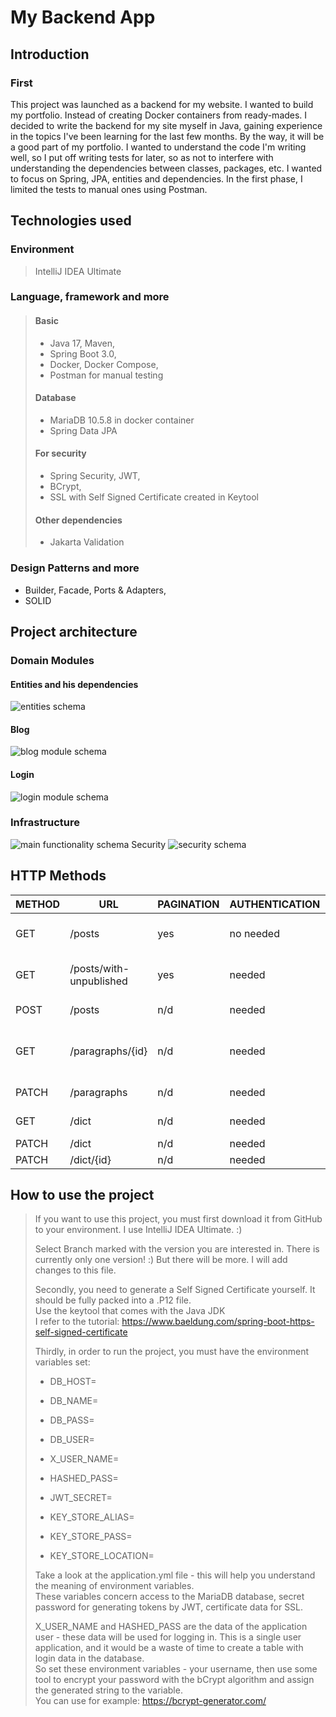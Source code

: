 # My Backend App
## Introduction
### First
This project was launched as a backend for my website.
I wanted to build my portfolio.
Instead of creating Docker containers from ready-mades. I decided to write the backend for my site myself in Java, gaining experience in the topics I've been learning for the last few months. By the way, it will be a good part of my portfolio.
I wanted to understand the code I'm writing well, so I put off writing tests for later, so as not to interfere with understanding the dependencies between classes, packages, etc. I wanted to focus on Spring, JPA, entities and dependencies. In the first phase, I limited the tests to manual ones using Postman.

## Technologies used

### Environment
>IntelliJ IDEA Ultimate
### Language, framework and more
>#### Basic
>* Java 17, Maven,
>* Spring Boot 3.0,
>* Docker, Docker Compose,
>* Postman for manual testing 
>#### Database
>* MariaDB 10.5.8 in docker container 
>* Spring Data JPA
>#### For security
>* Spring Security, JWT,<br>
>* BCrypt,<br>
>* SSL with Self Signed Certificate created in Keytool
>#### Other dependencies 
>* Jakarta Validation 
### Design Patterns and more
* Builder, Facade, Ports & Adapters, <br> 
* SOLID

## Project architecture
### Domain Modules
#### Entities and his dependencies
<img src="readmeimages/entities.png" alt="entities schema">

#### Blog
<img src="readmeimages/blog.png" alt="blog module schema">

#### Login
<img src="readmeimages/login.png" alt="login module schema">

### Infrastructure
<img src="readmeimages/i1.png" alt="main functionality schema">
Security
<img src="readmeimages/i2.png"  alt="security schema">

## HTTP Methods

| METHOD  | URL                     | PAGINATION | AUTHENTICATION | DESCRIPTION                           | 
|---------|-------------------------|------------|----------------|---------------------------------------|
| GET     | /posts                  | yes        | no needed      | returning posts without unpublished   | 
| GET     | /posts/with-unpublished | yes        | needed         | returning posts with unpublished      |
| POST    | /posts                  | n/d        | needed         | adding new post                       |
| GET     | /paragraphs/{id}        | n/d        | needed         | returning paragraph with specified id |
| PATCH   | /paragraphs             | n/d        | needed         | update paragraph                      |
| GET     | /dict                   | n/d        | needed         | returning all markups                 |
| PATCH   | /dict                   | n/d        | needed         | add markup                            |
| PATCH   | /dict/{id}              | n/d        | needed         | delete markup                         |

## How to use the project

>If you want to use this project, you must first download it from GitHub to your environment. I use IntelliJ IDEA Ultimate. :) 
> 
>Select Branch marked with the version you are interested in. There is currently only one version! :) But there will be more. I will add changes to this file.
> 
>Secondly, you need to generate a Self Signed Certificate yourself. It should be fully packed into a .P12 file.<br>
>Use the keytool that comes with the Java JDK<br>
>I refer to the tutorial: https://www.baeldung.com/spring-boot-https-self-signed-certificate
>
>Thirdly, in order to run the project, you must have the environment variables set:
>* DB_HOST=
>* DB_NAME=
>* DB_PASS=
>* DB_USER=
>
>* X_USER_NAME=
>* HASHED_PASS=
>
>* JWT_SECRET=
> 
>* KEY_STORE_ALIAS=
>* KEY_STORE_PASS=
>* KEY_STORE_LOCATION=
>
>Take a look at the application.yml file - this will help you understand the meaning of environment variables.<br>
>These variables concern access to the MariaDB database, secret password for generating tokens by JWT, certificate data for SSL.
> 
>X_USER_NAME and HASHED_PASS are the data of the application user - these data will be used for logging in. This is a single user application, and it would be a waste of time to create a table with login data in the database.<br>
>So set these environment variables - your username, then use some tool to encrypt your password with the bCrypt algorithm  and assign the generated string to the variable.<br>
>You can use for example: https://bcrypt-generator.com/
> 